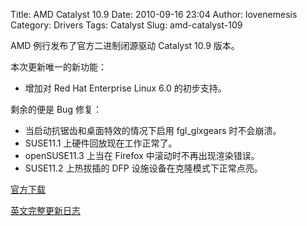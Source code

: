 Title: AMD Catalyst 10.9
Date: 2010-09-16 23:04
Author: lovenemesis
Category: Drivers
Tags: Catalyst
Slug: amd-catalyst-109

AMD 例行发布了官方二进制闭源驱动 Catalyst 10.9 版本。

本次更新唯一的新功能：

-   增加对 Red Hat Enterprise Linux 6.0 的初步支持。

剩余的便是 Bug 修复：

-   当启动抗锯齿和桌面特效的情况下启用 fgl\_glxgears 时不会崩溃。
-   SUSE11.1 上硬件回放现在工作正常了。
-   openSUSE11.3 上当在 Firefox 中滚动时不再出现渲染错误。
-   SUSE11.2 上热拔插的 DFP 设施设备在克隆模式下正常点亮。

[官方下载](https://a248.e.akamai.net/f/674/9206/0/www2.ati.com/drivers/linux/ati-driver-installer-10-9-x86.x86_64.run)

[英文完整更新日志](https://a248.e.akamai.net/f/674/9206/0/www2.ati.com/drivers/linux/catalyst_109_linux.pdf)
